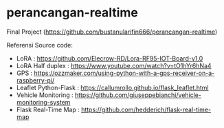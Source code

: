 # perancangan-realtime
Final Project (https://github.com/bustanularifin666/perancangan-realtime)

Referensi Source code:
  - LoRA                  : https://github.com/Elecrow-RD/Lora-RF95-IOT-Board-v1.0
  - LoRA Half duplex      : https://www.youtube.com/watch?v=tO1hYr6hNa4
  - GPS                   : https://ozzmaker.com/using-python-with-a-gps-receiver-on-a-raspberry-pi/
  - Leaflet Python-Flask  : https://callumrollo.github.io/flask_leaflet.html
  - Vehicle Monitoring    : https://github.com/giuseppebianchi/vehicle-monitoring-system
  - Flask Real-Time Map   : https://github.com/hedderich/flask-real-time-map

